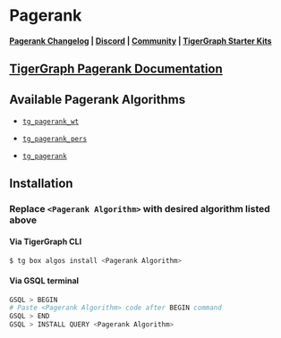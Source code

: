 
# Pagerank

#### [Pagerank Changelog](https://github.com/karimsaraipour/gsql-graph-algorithms/tree/algorithm-folder-restructure/algorithms/Centrality/pagerank/CHANGELOG.md) | [Discord](https://discord.gg/vFbmPyvJJN) | [Community](https://community.tigergraph.com) | [TigerGraph Starter Kits](https://github.com/zrougamed/TigerGraph-Starter-Kits-Parser)

## [TigerGraph Pagerank Documentation](https://docs.tigergraph.com/tigergraph-platform-overview/graph-algorithm-library#pagerank)

## Available Pagerank Algorithms 

* [`tg_pagerank_wt`](https://github.com/karimsaraipour/gsql-graph-algorithms/tree/algorithm-folder-restructure/algorithms/Centrality/pagerank/tg_pagerank_wt.gsql)

* [`tg_pagerank_pers`](https://github.com/karimsaraipour/gsql-graph-algorithms/tree/algorithm-folder-restructure/algorithms/Centrality/pagerank/tg_pagerank_pers.gsql)

* [`tg_pagerank`](https://github.com/karimsaraipour/gsql-graph-algorithms/tree/algorithm-folder-restructure/algorithms/Centrality/pagerank/tg_pagerank.gsql)

## Installation 

### Replace `<Pagerank Algorithm>` with desired algorithm listed above 

#### Via TigerGraph CLI

```bash
$ tg box algos install <Pagerank Algorithm>
```

#### Via GSQL terminal

```bash
GSQL > BEGIN
# Paste <Pagerank Algorithm> code after BEGIN command
GSQL > END 
GSQL > INSTALL QUERY <Pagerank Algorithm>
```